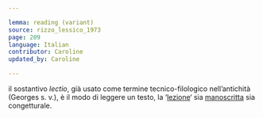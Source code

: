 ```yaml
---

lemma: reading (variant)
source: rizzo_lessico_1973
page: 209
language: Italian
contributor: Caroline
updated_by: Caroline

---
```


il sostantivo _lectio_, già usato come termine tecnico-filologico nell’antichità (Georges s. v.), è il modo di leggere un testo, la ‘[lezione](readingAct.html)‘ sia [manoscritta](manuscript.html) sia congetturale.
